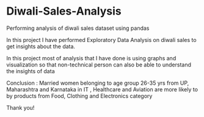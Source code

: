 # Diwali-Sales-Analysis
Performing analysis of diwali sales dataset using pandas

In this project I have performed Exploratory Data Analysis on diwali sales to get insights about the data.

In this project most of analysis that I have done is using graphs and visualization so that non-technical person can also be able to understand the insights of data

Conclusion : Married women belonging to age group 26-35 yrs from UP, Maharashtra and Karnataka in IT , Healthcare and Aviation are more likely to by products from Food, 
              Clothing and Electronics category

Thank you!
